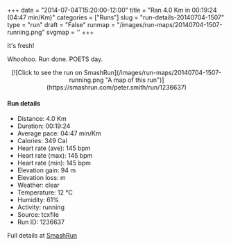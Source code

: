 +++
date = "2014-07-04T15:20:00-12:00"
title = "Ran 4.0 Km in 00:19:24 (04:47 min/Km)"
categories = ["Runs"]
slug = "run-details-20140704-1507"
type = "run"
draft = "False"
runmap = "/images/run-maps/20140704-1507-running.png"
svgmap = '<polyline points="0 58, 5 71, 7 71, 35 44, 51 38, 59 41, 61 43, 64 44, 75 36, 78 30, 100 31, 87 30, 78 30, 75 36, 67 43, 56 39, 50 38, 45 40, 34 48, 31 48, 21 56, 10 60, 9 62">'
+++

It's fresh!

Whoohoo. Run done. POETS day. 



<!--more-->

<center>
[![Click to see the run on SmashRun](/images/run-maps/20140704-1507-running.png "A map of this run")](https://smashrun.com/peter.smith/run/1236637)
</center>

#### Run details

* Distance: 4.0 Km
* Duration: 00:19:24
* Average pace: 04:47 min/Km
* Calories: 349 Cal
* Heart rate (ave): 145 bpm
* Heart rate (max): 145 bpm
* Heart rate (min): 145 bpm
* Elevation gain: 94 m
* Elevation loss:  m
* Weather: clear
* Temperature: 12 &deg;C
* Humidity: 61%
* Activity: running
* Source: tcxfile
* Run ID: 1236637

Full details at [SmashRun](https://smashrun.com/peter.smith/run/1236637)